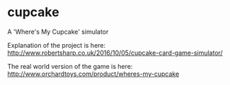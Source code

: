 # cupcake
A 'Where's My Cupcake' simulator

Explanation of the project is here:
http://www.robertsharp.co.uk/2016/10/05/cupcake-card-game-simulator/

The real world version of the game is here:
http://www.orchardtoys.com/product/wheres-my-cupcake
